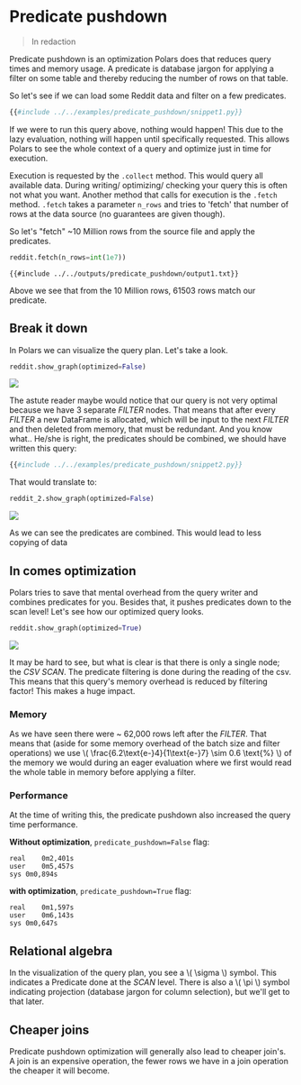# Predicate pushdown

> In redaction

Predicate pushdown is an optimization Polars does that reduces query times and memory
usage. A predicate is database jargon for applying a filter on some table and thereby
reducing the number of rows on that table.

So let's see if we can load some Reddit data and filter on a few predicates.

```python
{{#include ../../examples/predicate_pushdown/snippet1.py}}
```

If we were to run this query above, nothing would happen! This due to the lazy evaluation,
nothing will happen until specifically requested. This allows Polars to see the whole
context of a query and optimize just in time for execution.

Execution is requested by the `.collect` method. This would query all available data.
During writing/ optimizing/ checking your query this is often not what you want. Another
method that calls for execution is the `.fetch` method. `.fetch` takes a parameter
`n_rows` and tries to 'fetch' that number of rows at the data source (no guarantees are
given though).

So let's "fetch" ~10 Million rows from the source file and apply the predicates.

```python
reddit.fetch(n_rows=int(1e7))
```

```text
{{#include ../../outputs/predicate_pushdown/output1.txt}}
```

Above we see that from the 10 Million rows, 61503 rows match our predicate.

## Break it down

In Polars we can visualize the query plan. Let's take a look.

```python
reddit.show_graph(optimized=False)
```

![](../../outputs/predicate_pushdown/graph1.png)

The astute reader maybe would notice that our query is not very optimal because we have
3 separate *FILTER* nodes. That means that after every *FILTER* a new DataFrame is
allocated, which will be input to the next *FILTER* and then deleted from memory, that
must be redundant. And you know what.. He/she is right, the predicates should be
combined, we should have written this query:

```python
{{#include ../../examples/predicate_pushdown/snippet2.py}}
```

That would translate to:

```python
reddit_2.show_graph(optimized=False)
```

![](../../outputs/predicate_pushdown/graph2.png)

As we can see the predicates are combined. This would lead to less copying of data

## In comes optimization

Polars tries to save that mental overhead from the query writer and combines predicates
for you. Besides that, it pushes predicates down to the scan level! Let's see how our
optimized query looks.

```python
reddit.show_graph(optimized=True)
```

![](../../outputs/predicate_pushdown/graph1-optimized.png)

It may be hard to see, but what is clear is that there is only a single node; the *CSV
SCAN*. The predicate filtering is done during the reading of the csv. This means that
this query's memory overhead is reduced by filtering factor! This makes a huge impact.

### Memory

As we have seen there were ~ 62,000 rows left after the *FILTER*. That means that (aside
for some memory overhead of the batch size and filter operations) we use \\(
\\frac{6.2\\text{e-}4}{1\\text{e-}7} \\sim 0.6 \\text{%} \\) of the memory we would
during an eager evaluation where we first would read the whole table in memory before
applying a filter.

### Performance

At the time of writing this, the predicate pushdown also increased the query time
performance.

**Without optimization**, `predicate_pushdown=False` flag:

```text
real	0m2,401s
user	0m5,457s
sys	0m0,894s
```

**with optimization**, `predicate_pushdown=True` flag:

```text
real	0m1,597s
user	0m6,143s
sys	0m0,647s
```

## Relational algebra

In the visualization of the query plan, you see a \\( \\sigma \\) symbol. This indicates
a Predicate done at the *SCAN* level. There is also a \\( \\pi \\) symbol indicating
projection (database jargon for column selection), but we'll get to that later.

## Cheaper joins

Predicate pushdown optimization will generally also lead to cheaper join's. A join is
an expensive operation, the fewer rows we have in a join operation the cheaper
it will become.
